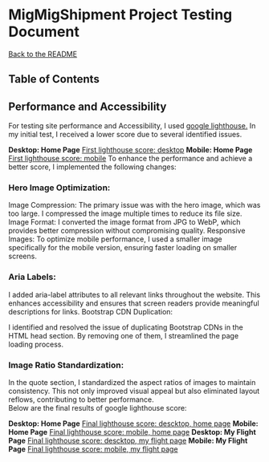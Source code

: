 # MigMigShipment Project Testing Document

[Back to the README](README.md)

## Table of Contents

## Performance and Accessibility

For testing site performance and Accessibility, I used [google lighthouse.](https://developer.chrome.com/docs/lighthouse/overview/) In my initial test, I received a lower score due to several identified issues. <br>

**Desktop: Home Page**
[First lighthouse score: desktop](static/docs/images/testing/lighthouse-desktop-homepage-1.png)
**Mobile: Home Page**
[First lighthouse score: mobile](static/docs/images/testing/lighthouse-mobile-homepage-1.png)
To enhance the performance and achieve a better score, I implemented the following changes:

### Hero Image Optimization:

Image Compression: The primary issue was with the hero image, which was too large. I compressed the image multiple times to reduce its file size.
Image Format: I converted the image format from JPG to WebP, which provides better compression without compromising quality.
Responsive Images: To optimize mobile performance, I used a smaller image specifically for the mobile version, ensuring faster loading on smaller screens.
### Aria Labels:

I added aria-label attributes to all relevant links throughout the website. This enhances accessibility and ensures that screen readers provide meaningful descriptions for links.
Bootstrap CDN Duplication:

I identified and resolved the issue of duplicating Bootstrap CDNs in the HTML head section. By removing one of them, I streamlined the page loading process.
### Image Ratio Standardization:

In the quote section, I standardized the aspect ratios of images to maintain consistency. This not only improved visual appeal but also eliminated layout reflows, contributing to better performance. <Br>
Below are the final results of google lighthouse score:<br>

**Desktop: Home Page**
[Final lighthouse score: descktop, home page](static/docs/images/testing/lighthouse-desktop-homepage-2.png)
**Mobile: Home Page**
[Final lighthouse score: mobile, home page](static/docs/images/testing/lighthouse-mobile-homepage-2.png)
**Desktop: My Flight Page**
[Final lighthouse score: descktop, my flight page](static/docs/images/testing/lighthouse-desktop-myflightpage.png)
**Mobile: My Flight Page**
[Final lighthouse score: mobile, my flight page](static/docs/images/testing/lighthouse-mobile-myflightpage.png)













